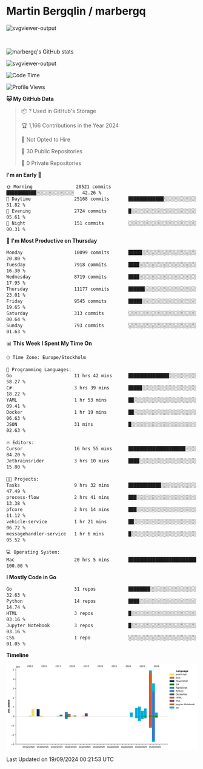 # Martin Bergqlin / marbergq

![svgviewer-output](https://user-images.githubusercontent.com/2405410/206014777-22d41ecb-c24f-421d-b7d9-bba2cb5bb0de.svg)

<br>

<!--- [![Martin's Week](https://github-readme-stats.vercel.app/api/wakatime?username=marbergq&theme=dark)](https://github.com/anuraghazra/github-readme-stats) -->

![marbergq's GitHub stats](https://github-readme-stats.vercel.app/api?username=marbergq&count_private=true&show_icons=true)

![svgviewer-output](https://wakatime.com/badge/user/3f0a2069-6683-4e19-9a4a-7d21ea815067.svg)

<!--START_SECTION:waka-->
![Code Time](http://img.shields.io/badge/Code%20Time-4%2C393%20hrs-blue)

![Profile Views](http://img.shields.io/badge/Profile%20Views-0-blue)

**🐱 My GitHub Data** 

> 📦 ? Used in GitHub's Storage 
 > 
> 🏆 1,166 Contributions in the Year 2024
 > 
> 🚫 Not Opted to Hire
 > 
> 📜 30 Public Repositories 
 > 
> 🔑 0 Private Repositories 
 > 
**I'm an Early 🐤** 

```text
🌞 Morning                20521 commits       ███████████░░░░░░░░░░░░░░   42.26 % 
🌆 Daytime                25168 commits       █████████████░░░░░░░░░░░░   51.82 % 
🌃 Evening                2724 commits        █░░░░░░░░░░░░░░░░░░░░░░░░   05.61 % 
🌙 Night                  151 commits         ░░░░░░░░░░░░░░░░░░░░░░░░░   00.31 % 
```
📅 **I'm Most Productive on Thursday** 

```text
Monday                   10099 commits       █████░░░░░░░░░░░░░░░░░░░░   20.80 % 
Tuesday                  7918 commits        ████░░░░░░░░░░░░░░░░░░░░░   16.30 % 
Wednesday                8719 commits        ████░░░░░░░░░░░░░░░░░░░░░   17.95 % 
Thursday                 11177 commits       ██████░░░░░░░░░░░░░░░░░░░   23.01 % 
Friday                   9545 commits        █████░░░░░░░░░░░░░░░░░░░░   19.65 % 
Saturday                 313 commits         ░░░░░░░░░░░░░░░░░░░░░░░░░   00.64 % 
Sunday                   793 commits         ░░░░░░░░░░░░░░░░░░░░░░░░░   01.63 % 
```


📊 **This Week I Spent My Time On** 

```text
🕑︎ Time Zone: Europe/Stockholm

💬 Programming Languages: 
Go                       11 hrs 42 mins      ███████████████░░░░░░░░░░   58.27 % 
C#                       3 hrs 39 mins       █████░░░░░░░░░░░░░░░░░░░░   18.22 % 
YAML                     1 hr 53 mins        ██░░░░░░░░░░░░░░░░░░░░░░░   09.41 % 
Docker                   1 hr 19 mins        ██░░░░░░░░░░░░░░░░░░░░░░░   06.63 % 
JSON                     31 mins             █░░░░░░░░░░░░░░░░░░░░░░░░   02.63 % 

🔥 Editors: 
Cursor                   16 hrs 55 mins      █████████████████████░░░░   84.20 % 
Jetbrainsrider           3 hrs 10 mins       ████░░░░░░░░░░░░░░░░░░░░░   15.80 % 

🐱‍💻 Projects: 
Tasks                    9 hrs 32 mins       ████████████░░░░░░░░░░░░░   47.49 % 
process-flow             2 hrs 41 mins       ███░░░░░░░░░░░░░░░░░░░░░░   13.38 % 
pfcore                   2 hrs 14 mins       ███░░░░░░░░░░░░░░░░░░░░░░   11.12 % 
vehicle-service          1 hr 21 mins        ██░░░░░░░░░░░░░░░░░░░░░░░   06.72 % 
messagehandler-service   1 hr 6 mins         █░░░░░░░░░░░░░░░░░░░░░░░░   05.52 % 

💻 Operating System: 
Mac                      20 hrs 5 mins       █████████████████████████   100.00 % 
```

**I Mostly Code in Go** 

```text
Go                       31 repos            ████████░░░░░░░░░░░░░░░░░   32.63 % 
Python                   14 repos            ████░░░░░░░░░░░░░░░░░░░░░   14.74 % 
HTML                     3 repos             █░░░░░░░░░░░░░░░░░░░░░░░░   03.16 % 
Jupyter Notebook         3 repos             █░░░░░░░░░░░░░░░░░░░░░░░░   03.16 % 
CSS                      1 repo              ░░░░░░░░░░░░░░░░░░░░░░░░░   01.05 % 
```



**Timeline**

![Lines of Code chart](https://raw.githubusercontent.com/marbergq/marbergq/main/assets/bar_graph.png)


 Last Updated on 19/09/2024 00:21:53 UTC
<!--END_SECTION:waka-->
